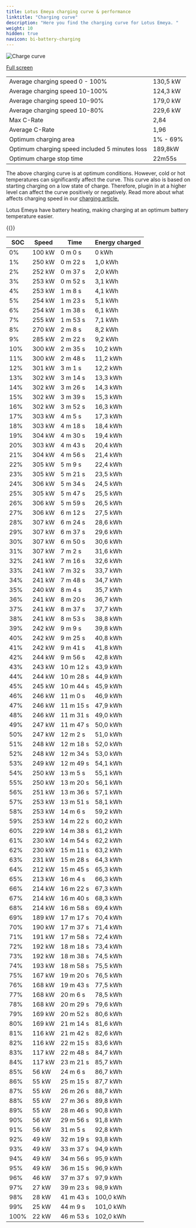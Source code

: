```yaml
---
title: Lotus Emeya charging curve & performance
linktitle: "Charging curve"
description: "Here you find the charging curve for Lotus Emeya. "
weight: 10
hidden: true
navicon: bi-battery-charging
---
```

<!-- markdownlint-disable MD033 -->
<img src="../chargingcurve.svg" alt="Charge curve" class="img-fluid">

[Full screen](../chargingcurve.svg)


<table class="table table-striped">
<tbody>
<tr>
<td>Average charging speed 0 - 100% </td><td>130,5 kW</td>
</tr>
<tr>
<td>Average charging speed 10-100%</td><td>124,3 kW</td>
</tr>
<tr>
<td>Average charging speed 10-90%</td><td>179,0 kW</td>
</tr>
<tr>
<td>Average charging speed 10-80%</td><td>229,6 kW</td>
</tr>
<tr>
<td>Max C-Rate</td><td>2,84</td>
</tr>
<tr>
<td>Average C-Rate</td><td>1,96</td>
</tr>
<tr>
<td>Optimum charging area</td><td>1% - 69%</td>
</tr>
<tr>
<td>Optimum charging speed included 5 minutes loss</td><td>189,8kW</td>
</tr>
<tr>
<td>Optimum charge stop time</td><td>22m55s</td>
</tr>
</tbody>
</table>


The above charging curve is at optimum conditions. However, cold or hot temperatures can significantly affect the curve. This curve also is based on starting charging on a low state of charge. Therefore, plugin in at a higher level can affect the curve positively or negatively. Read more about what affects charging speed in our [charging article.](../../../../../technology/battery/charging/) 


Lotus Emeya have battery heating, making charging at an optimum battery temperature easier. 


{{<evkxdisplayaddarticle />}}
<table class="table table-striped">
<thead>
<tr><th>SOC</th><th>Speed</th><th>Time</th><th>Energy charged</th></tr>
</thead>
<tbody>
<tr>
<td>0%</td><td>100 kW</td><td> 0 m 0 s </td><td>0 kWh </td>
</tr>
<tr>
<td>1%</td><td>250 kW</td><td> 0 m 22 s </td><td>1,0 kWh </td>
</tr>
<tr>
<td>2%</td><td>252 kW</td><td> 0 m 37 s </td><td>2,0 kWh </td>
</tr>
<tr>
<td>3%</td><td>253 kW</td><td> 0 m 52 s </td><td>3,1 kWh </td>
</tr>
<tr>
<td>4%</td><td>253 kW</td><td> 1 m 8 s </td><td>4,1 kWh </td>
</tr>
<tr>
<td>5%</td><td>254 kW</td><td> 1 m 23 s </td><td>5,1 kWh </td>
</tr>
<tr>
<td>6%</td><td>254 kW</td><td> 1 m 38 s </td><td>6,1 kWh </td>
</tr>
<tr>
<td>7%</td><td>255 kW</td><td> 1 m 53 s </td><td>7,1 kWh </td>
</tr>
<tr>
<td>8%</td><td>270 kW</td><td> 2 m 8 s </td><td>8,2 kWh </td>
</tr>
<tr>
<td>9%</td><td>285 kW</td><td> 2 m 22 s </td><td>9,2 kWh </td>
</tr>
<tr>
<td>10%</td><td>300 kW</td><td> 2 m 35 s </td><td>10,2 kWh </td>
</tr>
<tr>
<td>11%</td><td>300 kW</td><td> 2 m 48 s </td><td>11,2 kWh </td>
</tr>
<tr>
<td>12%</td><td>301 kW</td><td> 3 m 1 s </td><td>12,2 kWh </td>
</tr>
<tr>
<td>13%</td><td>302 kW</td><td> 3 m 14 s </td><td>13,3 kWh </td>
</tr>
<tr>
<td>14%</td><td>302 kW</td><td> 3 m 26 s </td><td>14,3 kWh </td>
</tr>
<tr>
<td>15%</td><td>302 kW</td><td> 3 m 39 s </td><td>15,3 kWh </td>
</tr>
<tr>
<td>16%</td><td>302 kW</td><td> 3 m 52 s </td><td>16,3 kWh </td>
</tr>
<tr>
<td>17%</td><td>303 kW</td><td> 4 m 5 s </td><td>17,3 kWh </td>
</tr>
<tr>
<td>18%</td><td>303 kW</td><td> 4 m 18 s </td><td>18,4 kWh </td>
</tr>
<tr>
<td>19%</td><td>304 kW</td><td> 4 m 30 s </td><td>19,4 kWh </td>
</tr>
<tr>
<td>20%</td><td>303 kW</td><td> 4 m 43 s </td><td>20,4 kWh </td>
</tr>
<tr>
<td>21%</td><td>304 kW</td><td> 4 m 56 s </td><td>21,4 kWh </td>
</tr>
<tr>
<td>22%</td><td>305 kW</td><td> 5 m 9 s </td><td>22,4 kWh </td>
</tr>
<tr>
<td>23%</td><td>305 kW</td><td> 5 m 21 s </td><td>23,5 kWh </td>
</tr>
<tr>
<td>24%</td><td>306 kW</td><td> 5 m 34 s </td><td>24,5 kWh </td>
</tr>
<tr>
<td>25%</td><td>305 kW</td><td> 5 m 47 s </td><td>25,5 kWh </td>
</tr>
<tr>
<td>26%</td><td>306 kW</td><td> 5 m 59 s </td><td>26,5 kWh </td>
</tr>
<tr>
<td>27%</td><td>306 kW</td><td> 6 m 12 s </td><td>27,5 kWh </td>
</tr>
<tr>
<td>28%</td><td>307 kW</td><td> 6 m 24 s </td><td>28,6 kWh </td>
</tr>
<tr>
<td>29%</td><td>307 kW</td><td> 6 m 37 s </td><td>29,6 kWh </td>
</tr>
<tr>
<td>30%</td><td>307 kW</td><td> 6 m 50 s </td><td>30,6 kWh </td>
</tr>
<tr>
<td>31%</td><td>307 kW</td><td> 7 m 2 s </td><td>31,6 kWh </td>
</tr>
<tr>
<td>32%</td><td>241 kW</td><td> 7 m 16 s </td><td>32,6 kWh </td>
</tr>
<tr>
<td>33%</td><td>241 kW</td><td> 7 m 32 s </td><td>33,7 kWh </td>
</tr>
<tr>
<td>34%</td><td>241 kW</td><td> 7 m 48 s </td><td>34,7 kWh </td>
</tr>
<tr>
<td>35%</td><td>240 kW</td><td> 8 m 4 s </td><td>35,7 kWh </td>
</tr>
<tr>
<td>36%</td><td>241 kW</td><td> 8 m 20 s </td><td>36,7 kWh </td>
</tr>
<tr>
<td>37%</td><td>241 kW</td><td> 8 m 37 s </td><td>37,7 kWh </td>
</tr>
<tr>
<td>38%</td><td>241 kW</td><td> 8 m 53 s </td><td>38,8 kWh </td>
</tr>
<tr>
<td>39%</td><td>242 kW</td><td> 9 m 9 s </td><td>39,8 kWh </td>
</tr>
<tr>
<td>40%</td><td>242 kW</td><td> 9 m 25 s </td><td>40,8 kWh </td>
</tr>
<tr>
<td>41%</td><td>242 kW</td><td> 9 m 41 s </td><td>41,8 kWh </td>
</tr>
<tr>
<td>42%</td><td>244 kW</td><td> 9 m 56 s </td><td>42,8 kWh </td>
</tr>
<tr>
<td>43%</td><td>243 kW</td><td> 10 m 12 s </td><td>43,9 kWh </td>
</tr>
<tr>
<td>44%</td><td>244 kW</td><td> 10 m 28 s </td><td>44,9 kWh </td>
</tr>
<tr>
<td>45%</td><td>245 kW</td><td> 10 m 44 s </td><td>45,9 kWh </td>
</tr>
<tr>
<td>46%</td><td>246 kW</td><td> 11 m 0 s </td><td>46,9 kWh </td>
</tr>
<tr>
<td>47%</td><td>246 kW</td><td> 11 m 15 s </td><td>47,9 kWh </td>
</tr>
<tr>
<td>48%</td><td>246 kW</td><td> 11 m 31 s </td><td>49,0 kWh </td>
</tr>
<tr>
<td>49%</td><td>247 kW</td><td> 11 m 47 s </td><td>50,0 kWh </td>
</tr>
<tr>
<td>50%</td><td>247 kW</td><td> 12 m 2 s </td><td>51,0 kWh </td>
</tr>
<tr>
<td>51%</td><td>248 kW</td><td> 12 m 18 s </td><td>52,0 kWh </td>
</tr>
<tr>
<td>52%</td><td>248 kW</td><td> 12 m 34 s </td><td>53,0 kWh </td>
</tr>
<tr>
<td>53%</td><td>249 kW</td><td> 12 m 49 s </td><td>54,1 kWh </td>
</tr>
<tr>
<td>54%</td><td>250 kW</td><td> 13 m 5 s </td><td>55,1 kWh </td>
</tr>
<tr>
<td>55%</td><td>250 kW</td><td> 13 m 20 s </td><td>56,1 kWh </td>
</tr>
<tr>
<td>56%</td><td>251 kW</td><td> 13 m 36 s </td><td>57,1 kWh </td>
</tr>
<tr>
<td>57%</td><td>253 kW</td><td> 13 m 51 s </td><td>58,1 kWh </td>
</tr>
<tr>
<td>58%</td><td>253 kW</td><td> 14 m 6 s </td><td>59,2 kWh </td>
</tr>
<tr>
<td>59%</td><td>253 kW</td><td> 14 m 22 s </td><td>60,2 kWh </td>
</tr>
<tr>
<td>60%</td><td>229 kW</td><td> 14 m 38 s </td><td>61,2 kWh </td>
</tr>
<tr>
<td>61%</td><td>230 kW</td><td> 14 m 54 s </td><td>62,2 kWh </td>
</tr>
<tr>
<td>62%</td><td>230 kW</td><td> 15 m 11 s </td><td>63,2 kWh </td>
</tr>
<tr>
<td>63%</td><td>231 kW</td><td> 15 m 28 s </td><td>64,3 kWh </td>
</tr>
<tr>
<td>64%</td><td>212 kW</td><td> 15 m 45 s </td><td>65,3 kWh </td>
</tr>
<tr>
<td>65%</td><td>213 kW</td><td> 16 m 4 s </td><td>66,3 kWh </td>
</tr>
<tr>
<td>66%</td><td>214 kW</td><td> 16 m 22 s </td><td>67,3 kWh </td>
</tr>
<tr>
<td>67%</td><td>214 kW</td><td> 16 m 40 s </td><td>68,3 kWh </td>
</tr>
<tr>
<td>68%</td><td>214 kW</td><td> 16 m 58 s </td><td>69,4 kWh </td>
</tr>
<tr>
<td>69%</td><td>189 kW</td><td> 17 m 17 s </td><td>70,4 kWh </td>
</tr>
<tr>
<td>70%</td><td>190 kW</td><td> 17 m 37 s </td><td>71,4 kWh </td>
</tr>
<tr>
<td>71%</td><td>191 kW</td><td> 17 m 58 s </td><td>72,4 kWh </td>
</tr>
<tr>
<td>72%</td><td>192 kW</td><td> 18 m 18 s </td><td>73,4 kWh </td>
</tr>
<tr>
<td>73%</td><td>192 kW</td><td> 18 m 38 s </td><td>74,5 kWh </td>
</tr>
<tr>
<td>74%</td><td>193 kW</td><td> 18 m 58 s </td><td>75,5 kWh </td>
</tr>
<tr>
<td>75%</td><td>167 kW</td><td> 19 m 20 s </td><td>76,5 kWh </td>
</tr>
<tr>
<td>76%</td><td>168 kW</td><td> 19 m 43 s </td><td>77,5 kWh </td>
</tr>
<tr>
<td>77%</td><td>168 kW</td><td> 20 m 6 s </td><td>78,5 kWh </td>
</tr>
<tr>
<td>78%</td><td>168 kW</td><td> 20 m 29 s </td><td>79,6 kWh </td>
</tr>
<tr>
<td>79%</td><td>169 kW</td><td> 20 m 52 s </td><td>80,6 kWh </td>
</tr>
<tr>
<td>80%</td><td>169 kW</td><td> 21 m 14 s </td><td>81,6 kWh </td>
</tr>
<tr>
<td>81%</td><td>116 kW</td><td> 21 m 42 s </td><td>82,6 kWh </td>
</tr>
<tr>
<td>82%</td><td>116 kW</td><td> 22 m 15 s </td><td>83,6 kWh </td>
</tr>
<tr>
<td>83%</td><td>117 kW</td><td> 22 m 48 s </td><td>84,7 kWh </td>
</tr>
<tr>
<td>84%</td><td>117 kW</td><td> 23 m 21 s </td><td>85,7 kWh </td>
</tr>
<tr>
<td>85%</td><td>56 kW</td><td> 24 m 6 s </td><td>86,7 kWh </td>
</tr>
<tr>
<td>86%</td><td>55 kW</td><td> 25 m 15 s </td><td>87,7 kWh </td>
</tr>
<tr>
<td>87%</td><td>55 kW</td><td> 26 m 26 s </td><td>88,7 kWh </td>
</tr>
<tr>
<td>88%</td><td>55 kW</td><td> 27 m 36 s </td><td>89,8 kWh </td>
</tr>
<tr>
<td>89%</td><td>55 kW</td><td> 28 m 46 s </td><td>90,8 kWh </td>
</tr>
<tr>
<td>90%</td><td>56 kW</td><td> 29 m 56 s </td><td>91,8 kWh </td>
</tr>
<tr>
<td>91%</td><td>56 kW</td><td> 31 m 5 s </td><td>92,8 kWh </td>
</tr>
<tr>
<td>92%</td><td>49 kW</td><td> 32 m 19 s </td><td>93,8 kWh </td>
</tr>
<tr>
<td>93%</td><td>49 kW</td><td> 33 m 37 s </td><td>94,9 kWh </td>
</tr>
<tr>
<td>94%</td><td>49 kW</td><td> 34 m 56 s </td><td>95,9 kWh </td>
</tr>
<tr>
<td>95%</td><td>49 kW</td><td> 36 m 15 s </td><td>96,9 kWh </td>
</tr>
<tr>
<td>96%</td><td>46 kW</td><td> 37 m 37 s </td><td>97,9 kWh </td>
</tr>
<tr>
<td>97%</td><td>27 kW</td><td> 39 m 23 s </td><td>98,9 kWh </td>
</tr>
<tr>
<td>98%</td><td>28 kW</td><td> 41 m 43 s </td><td>100,0 kWh </td>
</tr>
<tr>
<td>99%</td><td>25 kW</td><td> 44 m 9 s </td><td>101,0 kWh </td>
</tr>
<tr>
<td>100%</td><td>22 kW</td><td> 46 m 53 s </td><td>102,0 kWh </td>
</tr>
</tbody>
</table>

